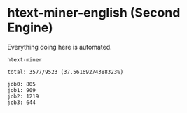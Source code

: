 # htext-miner-english (Second Engine)

Everything doing here is automated.

```
htext-miner

total: 3577/9523 (37.56169274388323%)

job0: 805
job1: 909
job2: 1219
job3: 644
```